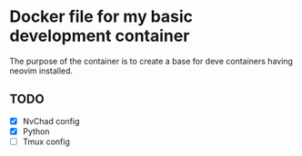 # Docker file for my basic development container

The purpose of the container is to create a base for deve containers having 
neovim installed.

## TODO
- [x] NvChad config
- [x] Python
- [ ] Tmux config

